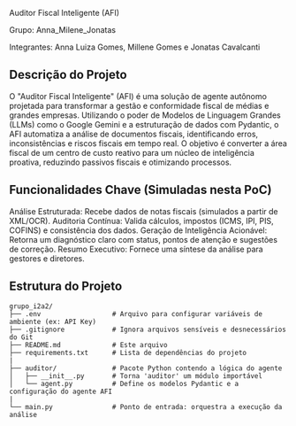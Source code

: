 Auditor Fiscal Inteligente (AFI)

Grupo: Anna_Milene_Jonatas

Integrantes: Anna Luiza Gomes, Millene Gomes e Jonatas Cavalcanti

## Descrição do Projeto
O "Auditor Fiscal Inteligente" (AFI) é uma solução de agente autônomo projetada para transformar a gestão e conformidade fiscal de médias e grandes empresas. Utilizando o poder de Modelos de Linguagem Grandes (LLMs) como o Google Gemini e a estruturação de dados com Pydantic, o AFI automatiza a análise de documentos fiscais, identificando erros, inconsistências e riscos fiscais em tempo real.
O objetivo é converter a área fiscal de um centro de custo reativo para um núcleo de inteligência proativa, reduzindo passivos fiscais e otimizando processos.

## Funcionalidades Chave (Simuladas nesta PoC)
Análise Estruturada: Recebe dados de notas fiscais (simulados a partir de XML/OCR).
Auditoria Contínua: Valida cálculos, impostos (ICMS, IPI, PIS, COFINS) e consistência dos dados.
Geração de Inteligência Acionável: Retorna um diagnóstico claro com status, pontos de atenção e sugestões de correção.
Resumo Executivo: Fornece uma síntese da análise para gestores e diretores.

## Estrutura do Projeto

```
grupo_i2a2/
├── .env                  # Arquivo para configurar variáveis de ambiente (ex: API Key)
├── .gitignore            # Ignora arquivos sensíveis e desnecessários do Git
├── README.md             # Este arquivo
├── requirements.txt      # Lista de dependências do projeto
|
├── auditor/              # Pacote Python contendo a lógica do agente
│   ├── __init__.py       # Torna 'auditor' um módulo importável
│   └── agent.py          # Define os modelos Pydantic e a configuração do agente AFI
|
└── main.py               # Ponto de entrada: orquestra a execução da análise
```

